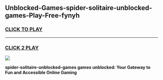 
## Unblocked-Games-spider-solitaire-unblocked-games-Play-Free-fynyh
<h3>
<a href="https://premium76.site?title=spider-solitaire-unblocked-games&ref=20M">CLICK TO PLAY</a></h3>
<hr>

<h3>
<a href="https://premium76.site?title=spider-solitaire-unblocked-games&ref=20M">CLICK 2 PLAY</a>
  
</h3>

<a href="https://premium76.site?title=spider-solitaire-unblocked-games&ref=19M"><img src="https://clearcache.store/games.png"></a>


**spider-solitaire-unblocked-games games unblocked: Your Gateway to Fun and Accessible Online Gaming**
